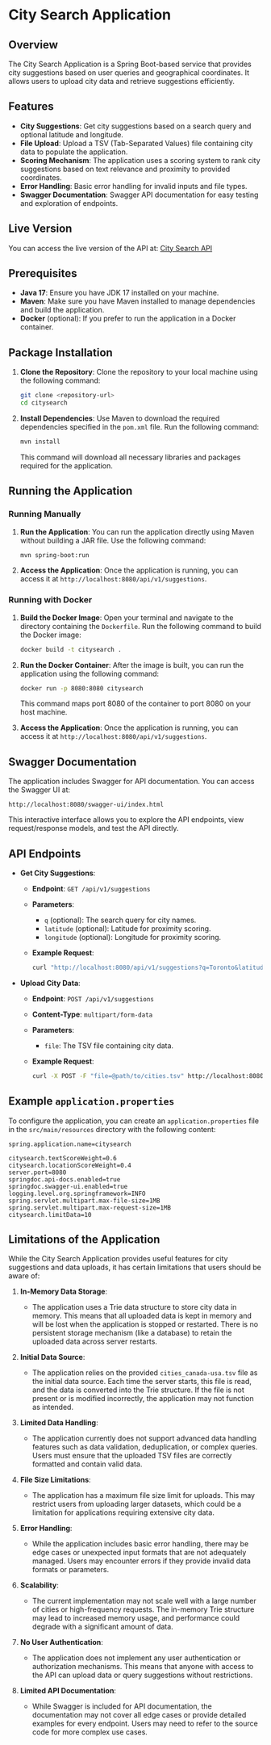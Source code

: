 # City Search Application

## Overview

The City Search Application is a Spring Boot-based service that provides city suggestions based on user queries and geographical coordinates. It allows users to upload city data and retrieve suggestions efficiently.

## Features

- **City Suggestions**: Get city suggestions based on a search query and optional latitude and longitude.
- **File Upload**: Upload a TSV (Tab-Separated Values) file containing city data to populate the application.
- **Scoring Mechanism**: The application uses a scoring system to rank city suggestions based on text relevance and proximity to provided coordinates.
- **Error Handling**: Basic error handling for invalid inputs and file types.
- **Swagger Documentation**: Swagger API documentation for easy testing and exploration of endpoints.

## Live Version

You can access the live version of the API at: [City Search API](https://citysearch-dojq.onrender.com)

## Prerequisites

- **Java 17**: Ensure you have JDK 17 installed on your machine.
- **Maven**: Make sure you have Maven installed to manage dependencies and build the application.
- **Docker** (optional): If you prefer to run the application in a Docker container.

## Package Installation

1. **Clone the Repository**:
   Clone the repository to your local machine using the following command:

   ```bash
   git clone <repository-url>
   cd citysearch
   ```

2. **Install Dependencies**:
   Use Maven to download the required dependencies specified in the `pom.xml` file. Run the following command:

   ```bash
   mvn install
   ```

   This command will download all necessary libraries and packages required for the application.

## Running the Application

### Running Manually

1. **Run the Application**:
   You can run the application directly using Maven without building a JAR file. Use the following command:

   ```bash
   mvn spring-boot:run
   ```

2. **Access the Application**:
   Once the application is running, you can access it at `http://localhost:8080/api/v1/suggestions`.

### Running with Docker

1. **Build the Docker Image**:
   Open your terminal and navigate to the directory containing the `Dockerfile`. Run the following command to build the Docker image:

   ```bash
   docker build -t citysearch .
   ```

2. **Run the Docker Container**:
   After the image is built, you can run the application using the following command:

   ```bash
   docker run -p 8080:8080 citysearch
   ```

   This command maps port 8080 of the container to port 8080 on your host machine.

3. **Access the Application**:
   Once the application is running, you can access it at `http://localhost:8080/api/v1/suggestions`.

## Swagger Documentation

The application includes Swagger for API documentation. You can access the Swagger UI at:

```
http://localhost:8080/swagger-ui/index.html
```

This interactive interface allows you to explore the API endpoints, view request/response models, and test the API directly.

## API Endpoints

- **Get City Suggestions**:

  - **Endpoint**: `GET /api/v1/suggestions`
  - **Parameters**:

    - `q` (optional): The search query for city names.
    - `latitude` (optional): Latitude for proximity scoring.
    - `longitude` (optional): Longitude for proximity scoring.

  - **Example Request**:
    ```bash
    curl "http://localhost:8080/api/v1/suggestions?q=Toronto&latitude=43.7&longitude=-79.42"
    ```

- **Upload City Data**:

  - **Endpoint**: `POST /api/v1/suggestions`
  - **Content-Type**: `multipart/form-data`
  - **Parameters**:

    - `file`: The TSV file containing city data.

  - **Example Request**:
    ```bash
    curl -X POST -F "file=@path/to/cities.tsv" http://localhost:8080/api/v1/suggestions
    ```

## Example `application.properties`

To configure the application, you can create an `application.properties` file in the `src/main/resources` directory with the following content:

```properties
spring.application.name=citysearch

citysearch.textScoreWeight=0.6
citysearch.locationScoreWeight=0.4
server.port=8080
springdoc.api-docs.enabled=true
springdoc.swagger-ui.enabled=true
logging.level.org.springframework=INFO
spring.servlet.multipart.max-file-size=1MB
spring.servlet.multipart.max-request-size=1MB
citysearch.limitData=10
```

## Limitations of the Application

While the City Search Application provides useful features for city suggestions and data uploads, it has certain limitations that users should be aware of:

1. **In-Memory Data Storage**:

   - The application uses a Trie data structure to store city data in memory. This means that all uploaded data is kept in memory and will be lost when the application is stopped or restarted. There is no persistent storage mechanism (like a database) to retain the uploaded data across server restarts.

2. **Initial Data Source**:

   - The application relies on the provided `cities_canada-usa.tsv` file as the initial data source. Each time the server starts, this file is read, and the data is converted into the Trie structure. If the file is not present or is modified incorrectly, the application may not function as intended.

3. **Limited Data Handling**:

   - The application currently does not support advanced data handling features such as data validation, deduplication, or complex queries. Users must ensure that the uploaded TSV files are correctly formatted and contain valid data.

4. **File Size Limitations**:

   - The application has a maximum file size limit for uploads. This may restrict users from uploading larger datasets, which could be a limitation for applications requiring extensive city data.

5. **Error Handling**:

   - While the application includes basic error handling, there may be edge cases or unexpected input formats that are not adequately managed. Users may encounter errors if they provide invalid data formats or parameters.

6. **Scalability**:

   - The current implementation may not scale well with a large number of cities or high-frequency requests. The in-memory Trie structure may lead to increased memory usage, and performance could degrade with a significant amount of data.

7. **No User Authentication**:

   - The application does not implement any user authentication or authorization mechanisms. This means that anyone with access to the API can upload data or query suggestions without restrictions.

8. **Limited API Documentation**:
   - While Swagger is included for API documentation, the documentation may not cover all edge cases or provide detailed examples for every endpoint. Users may need to refer to the source code for more complex use cases.
